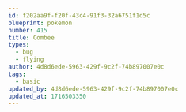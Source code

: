 ```yaml
---
id: f202aa9f-f20f-43c4-91f3-32a6751f1d5c
blueprint: pokemon
number: 415
title: Combee
types:
  - bug
  - flying
author: 4d8d6ede-5963-429f-9c2f-74b897007e0c
tags:
  - basic
updated_by: 4d8d6ede-5963-429f-9c2f-74b897007e0c
updated_at: 1716503350
---
```

